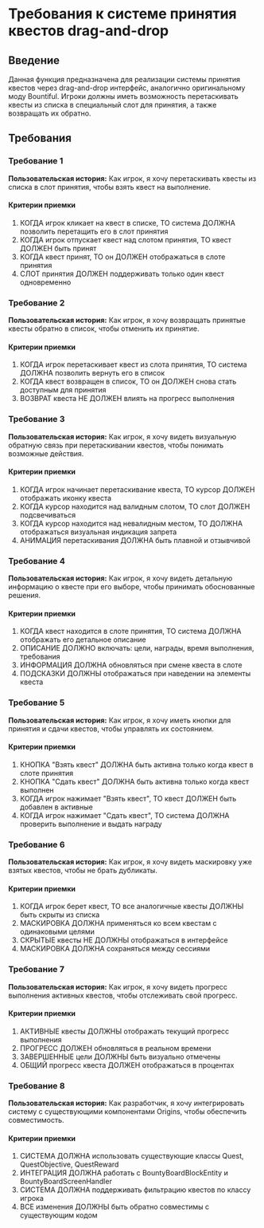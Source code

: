 # Требования к системе принятия квестов drag-and-drop

## Введение

Данная функция предназначена для реализации системы принятия квестов через drag-and-drop интерфейс, аналогично оригинальному моду Bountiful. Игроки должны иметь возможность перетаскивать квесты из списка в специальный слот для принятия, а также возвращать их обратно.

## Требования

### Требование 1

**Пользовательская история:** Как игрок, я хочу перетаскивать квесты из списка в слот принятия, чтобы взять квест на выполнение.

#### Критерии приемки

1. КОГДА игрок кликает на квест в списке, ТО система ДОЛЖНА позволить перетащить его в слот принятия
2. КОГДА игрок отпускает квест над слотом принятия, ТО квест ДОЛЖЕН быть принят
3. КОГДА квест принят, ТО он ДОЛЖЕН отображаться в слоте принятия
4. СЛОТ принятия ДОЛЖЕН поддерживать только один квест одновременно

### Требование 2

**Пользовательская история:** Как игрок, я хочу возвращать принятые квесты обратно в список, чтобы отменить их принятие.

#### Критерии приемки

1. КОГДА игрок перетаскивает квест из слота принятия, ТО система ДОЛЖНА позволить вернуть его в список
2. КОГДА квест возвращен в список, ТО он ДОЛЖЕН снова стать доступным для принятия
3. ВОЗВРАТ квеста НЕ ДОЛЖЕН влиять на прогресс выполнения

### Требование 3

**Пользовательская история:** Как игрок, я хочу видеть визуальную обратную связь при перетаскивании квестов, чтобы понимать возможные действия.

#### Критерии приемки

1. КОГДА игрок начинает перетаскивание квеста, ТО курсор ДОЛЖЕН отображать иконку квеста
2. КОГДА курсор находится над валидным слотом, ТО слот ДОЛЖЕН подсвечиваться
3. КОГДА курсор находится над невалидным местом, ТО ДОЛЖНА отображаться визуальная индикация запрета
4. АНИМАЦИЯ перетаскивания ДОЛЖНА быть плавной и отзывчивой

### Требование 4

**Пользовательская история:** Как игрок, я хочу видеть детальную информацию о квесте при его выборе, чтобы принимать обоснованные решения.

#### Критерии приемки

1. КОГДА квест находится в слоте принятия, ТО система ДОЛЖНА отображать его детальное описание
2. ОПИСАНИЕ ДОЛЖНО включать: цели, награды, время выполнения, требования
3. ИНФОРМАЦИЯ ДОЛЖНА обновляться при смене квеста в слоте
4. ПОДСКАЗКИ ДОЛЖНЫ отображаться при наведении на элементы квеста

### Требование 5

**Пользовательская история:** Как игрок, я хочу иметь кнопки для принятия и сдачи квестов, чтобы управлять их состоянием.

#### Критерии приемки

1. КНОПКА "Взять квест" ДОЛЖНА быть активна только когда квест в слоте принятия
2. КНОПКА "Сдать квест" ДОЛЖНА быть активна только когда квест выполнен
3. КОГДА игрок нажимает "Взять квест", ТО квест ДОЛЖЕН быть добавлен в активные
4. КОГДА игрок нажимает "Сдать квест", ТО система ДОЛЖНА проверить выполнение и выдать награду

### Требование 6

**Пользовательская история:** Как игрок, я хочу видеть маскировку уже взятых квестов, чтобы не брать дубликаты.

#### Критерии приемки

1. КОГДА игрок берет квест, ТО все аналогичные квесты ДОЛЖНЫ быть скрыты из списка
2. МАСКИРОВКА ДОЛЖНА применяться ко всем квестам с одинаковыми целями
3. СКРЫТЫЕ квесты НЕ ДОЛЖНЫ отображаться в интерфейсе
4. МАСКИРОВКА ДОЛЖНА сохраняться между сессиями

### Требование 7

**Пользовательская история:** Как игрок, я хочу видеть прогресс выполнения активных квестов, чтобы отслеживать свой прогресс.

#### Критерии приемки

1. АКТИВНЫЕ квесты ДОЛЖНЫ отображать текущий прогресс выполнения
2. ПРОГРЕСС ДОЛЖЕН обновляться в реальном времени
3. ЗАВЕРШЕННЫЕ цели ДОЛЖНЫ быть визуально отмечены
4. ОБЩИЙ прогресс квеста ДОЛЖЕН отображаться в процентах

### Требование 8

**Пользовательская история:** Как разработчик, я хочу интегрировать систему с существующими компонентами Origins, чтобы обеспечить совместимость.

#### Критерии приемки

1. СИСТЕМА ДОЛЖНА использовать существующие классы Quest, QuestObjective, QuestReward
2. ИНТЕГРАЦИЯ ДОЛЖНА работать с BountyBoardBlockEntity и BountyBoardScreenHandler
3. СИСТЕМА ДОЛЖНА поддерживать фильтрацию квестов по классу игрока
4. ВСЕ изменения ДОЛЖНЫ быть обратно совместимы с существующим кодом